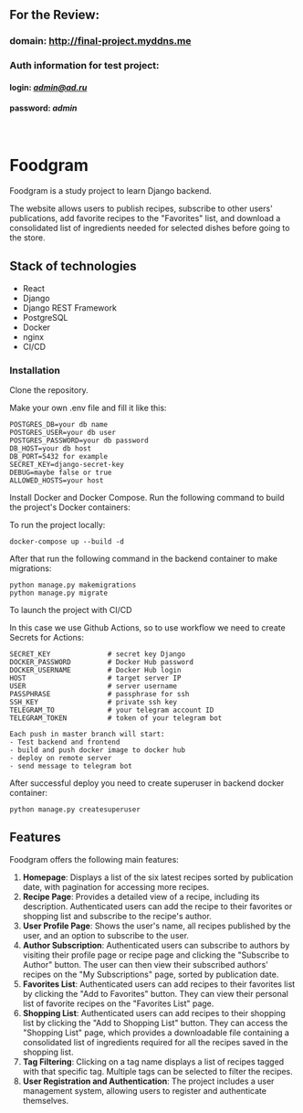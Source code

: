 ## For the Review:
### domain: http://final-project.myddns.me
### Auth information for test project:
#### login: *admin@ad.ru*
#### password: *admin*
<br>

# Foodgram

Foodgram is a study project to learn Django backend.

The website allows users to publish recipes, subscribe to other users' publications, add favorite recipes to the "Favorites" list, and download a consolidated list of ingredients needed for selected dishes before going to the store.

## Stack of technologies

- React
- Django
- Django REST Framework
- PostgreSQL
- Docker
- nginx
- CI/CD

### Installation

Clone the repository.

Make your own .env file and fill it like this:
```
POSTGRES_DB=your db name
POSTGRES_USER=your db user
POSTGRES_PASSWORD=your db password
DB_HOST=your db host
DB_PORT=5432 for example
SECRET_KEY=django-secret-key
DEBUG=maybe false or true
ALLOWED_HOSTS=your host
```
Install Docker and Docker Compose.
Run the following command to build the project's Docker containers:

To run the project locally:

```console
docker-compose up --build -d
```
After that run the following command in the backend container to make migrations:

```console
python manage.py makemigrations
python manage.py migrate
```
To launch the project with CI/CD 

In this case we use Github Actions, so to use workflow we need to create Secrets for Actions:
```
SECRET_KEY              # secret key Django
DOCKER_PASSWORD         # Docker Hub password
DOCKER_USERNAME         # Docker Hub login
HOST                    # target server IP
USER                    # server username
PASSPHRASE              # passphrase for ssh
SSH_KEY                 # private ssh key
TELEGRAM_TO             # your telegram account ID
TELEGRAM_TOKEN          # token of your telegram bot
```
```
Each push in master branch will start:
- Test backend and frontend
- build and push docker image to docker hub
- deploy on remote server
- send message to telegram bot
```
After successful deploy you need to create superuser in backend docker container:
```console
python manage.py createsuperuser
```


## Features

Foodgram offers the following main features:

1.  **Homepage**: Displays a list of the six latest recipes sorted by publication date, with pagination for accessing more recipes.
2.  **Recipe Page**: Provides a detailed view of a recipe, including its description. Authenticated users can add the recipe to their favorites or shopping list and subscribe to the recipe's author.
3.  **User Profile Page**: Shows the user's name, all recipes published by the user, and an option to subscribe to the user.
4.  **Author Subscription**: Authenticated users can subscribe to authors by visiting their profile page or recipe page and clicking the "Subscribe to Author" button. The user can then view their subscribed authors' recipes on the "My Subscriptions" page, sorted by publication date.
5.  **Favorites List**: Authenticated users can add recipes to their favorites list by clicking the "Add to Favorites" button. They can view their personal list of favorite recipes on the "Favorites List" page.
6.   **Shopping List**: Authenticated users can add recipes to their shopping list by clicking the "Add to Shopping List" button. They can access the "Shopping List" page, which provides a downloadable file containing a consolidated list of ingredients required for all the recipes saved in the shopping list.
7.  **Tag Filtering**: Clicking on a tag name displays a list of recipes tagged with that specific tag. Multiple tags can be selected to filter the recipes.
8.  **User Registration and Authentication**: The project includes a user management system, allowing users to register and authenticate themselves.